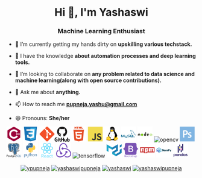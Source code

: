 <h1 align="center">Hi 👋, I'm Yashaswi</h1>
<h3 align="center">Machine Learning Enthusiast</h3>

- 🔭 I’m currently getting my hands dirty on **upskilling various techstack.**

- 🌱 I have the knowledge **about automation processes and deep learning tools.**

- 👯 I’m looking to collaborate on **any problem related to data science and machine learning(along with open source contributions).**

- 💬 Ask me about **anything.**

- 📫 How to reach me **pupneja.yashu@gmail.com**

- 😄 Pronouns: **She/her**

<p align="left"><img src="https://github.com/devicons/devicon/blob/master/icons/cplusplus/cplusplus-plain.svg" alt="cplusplus" width="40" height="40"/> <img src="https://github.com/devicons/devicon/blob/master/icons/css3/css3-original.svg" alt="css3" width="40" height="40"/> <img src="https://github.com/devicons/devicon/blob/master/icons/git/git-original.svg" alt="git" width="40" height="40"/><img src="https://github.com/devicons/devicon/blob/master/icons/github/github-original-wordmark.svg" alt="github" width="40" height="40"/> <img src="https://github.com/devicons/devicon/blob/master/icons/html5/html5-plain-wordmark.svg" alt="html5" width="40" height="40"/> <img src="https://github.com/devicons/devicon/blob/master/icons/javascript/javascript-original.svg" alt="javascript" width="40" height="40"/> <img src="https://github.com/devicons/devicon/blob/master/icons/linux/linux-original.svg" alt="linux" width="40" height="40"/> <img src="https://github.com/devicons/devicon/blob/master/icons/mysql/mysql-plain-wordmark.svg" alt="mysql" width="40" height="40"/> <img src="https://github.com/devicons/devicon/blob/master/icons/nodejs/nodejs-original-wordmark.svg" alt="nodejs" width="40" height="40"/> <img src="https://www.vectorlogo.zone/logos/opencv/opencv-icon.svg" alt="opencv" width="40" height="40"/> <img src="https://github.com/devicons/devicon/blob/master/icons/photoshop/photoshop-plain.svg" alt="photoshop" width="40" height="40"/> <img src="https://github.com/devicons/devicon/blob/master/icons/postgresql/postgresql-original-wordmark.svg" alt="postgresql" width="40" height="40"/> <img src="https://github.com/devicons/devicon/blob/master/icons/python/python-original-wordmark.svg" alt="python" width="40" height="40"/> <img src="https://github.com/devicons/devicon/blob/master/icons/react/react-original-wordmark.svg" alt="react" width="40" height="40"/> <img src="https://github.com/devicons/devicon/blob/master/icons/redux/redux-original.svg" alt="redux" width="40" height="40"/> <img src="https://www.vectorlogo.zone/logos/tensorflow/tensorflow-icon.svg" alt="tensorflow" width="40" height="40"/> <img src="https://github.com/devicons/devicon/blob/master/icons/materialui/materialui-original.svg" alt="material-ui" width="40" height="40"/> <img src="https://github.com/devicons/devicon/blob/master/icons/bootstrap/bootstrap-plain-wordmark.svg" alt="bootstrap" width="40" height="40"> <img src="https://github.com/devicons/devicon/blob/master/icons/npm/npm-original-wordmark.svg" alt="npm" width="40" height="40"> <img src="https://github.com/devicons/devicon/blob/master/icons/numpy/numpy-original-wordmark.svg" alt="numpy" width="40" height="40"> <img src="https://github.com/devicons/devicon/blob/master/icons/pandas/pandas-original-wordmark.svg" alt="pandas" width="40" height="40"> </p><p align="center">
<a href="https://twitter.com/ypupneja" target="blank"><img align="center" src="https://cdn.jsdelivr.net/npm/simple-icons@3.0.1/icons/twitter.svg" alt="ypupneja" height="30" width="30" /></a>
<a href="https://linkedin.com/in/yashaswipupneja" target="blank"><img align="center" src="https://cdn.jsdelivr.net/npm/simple-icons@3.0.1/icons/linkedin.svg" alt="yashaswipupneja" height="30" width="30" /></a>
<a href="https://fb.com/yashaswi" target="blank"><img align="center" src="https://cdn.jsdelivr.net/npm/simple-icons@3.0.1/icons/facebook.svg" alt="yashaswi" height="30" width="30" /></a>
<a href="https://instagram.com/yashaswipupneja" target="blank"><img align="center" src="https://cdn.jsdelivr.net/npm/simple-icons@3.0.1/icons/instagram.svg" alt="yashaswipupneja" height="30" width="30" /></a>
</p>

<!--
**yashpupneja/yashpupneja** is a ✨ _special_ ✨ repository because its `README.md` (this file) appears on your GitHub profile.
-->
